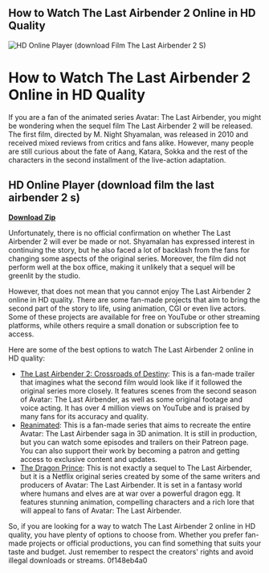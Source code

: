 ## How to Watch The Last Airbender 2 Online in HD Quality

 
![HD Online Player (download Film The Last Airbender 2 S)](https://encrypted-tbn1.gstatic.com/images?q=tbn:ANd9GcTBwN3iLDofl6VpN9wqEBhhEUhN6BZvsr5y4wwmNqb8odciPMW5dcbL7ZM)

 
# How to Watch The Last Airbender 2 Online in HD Quality
 
If you are a fan of the animated series Avatar: The Last Airbender, you might be wondering when the sequel film The Last Airbender 2 will be released. The first film, directed by M. Night Shyamalan, was released in 2010 and received mixed reviews from critics and fans alike. However, many people are still curious about the fate of Aang, Katara, Sokka and the rest of the characters in the second installment of the live-action adaptation.
 
## HD Online Player (download film the last airbender 2 s)


[**Download Zip**](https://www.google.com/url?q=https%3A%2F%2Ffancli.com%2F2tKpio&sa=D&sntz=1&usg=AOvVaw2Ic5Cvf9ar4sfqoBjBmgN2)

 
Unfortunately, there is no official confirmation on whether The Last Airbender 2 will ever be made or not. Shyamalan has expressed interest in continuing the story, but he also faced a lot of backlash from the fans for changing some aspects of the original series. Moreover, the film did not perform well at the box office, making it unlikely that a sequel will be greenlit by the studio.
 
However, that does not mean that you cannot enjoy The Last Airbender 2 online in HD quality. There are some fan-made projects that aim to bring the second part of the story to life, using animation, CGI or even live actors. Some of these projects are available for free on YouTube or other streaming platforms, while others require a small donation or subscription fee to access.
 
Here are some of the best options to watch The Last Airbender 2 online in HD quality:
 
- [The Last Airbender 2: Crossroads of Destiny](https://www.youtube.com/watch?v=8aET2d6KfjU): This is a fan-made trailer that imagines what the second film would look like if it followed the original series more closely. It features scenes from the second season of Avatar: The Last Airbender, as well as some original footage and voice acting. It has over 4 million views on YouTube and is praised by many fans for its accuracy and quality.
- [Reanimated](https://www.patreon.com/reanimated): This is a fan-made series that aims to recreate the entire Avatar: The Last Airbender saga in 3D animation. It is still in production, but you can watch some episodes and trailers on their Patreon page. You can also support their work by becoming a patron and getting access to exclusive content and updates.
- [The Dragon Prince](https://www.netflix.com/title/80237957): This is not exactly a sequel to The Last Airbender, but it is a Netflix original series created by some of the same writers and producers of Avatar: The Last Airbender. It is set in a fantasy world where humans and elves are at war over a powerful dragon egg. It features stunning animation, compelling characters and a rich lore that will appeal to fans of Avatar: The Last Airbender.

So, if you are looking for a way to watch The Last Airbender 2 online in HD quality, you have plenty of options to choose from. Whether you prefer fan-made projects or official productions, you can find something that suits your taste and budget. Just remember to respect the creators' rights and avoid illegal downloads or streams.
 0f148eb4a0
